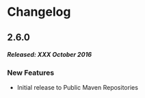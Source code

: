 # Changelog

## 2.6.0
##### Released: XXX October 2016

### New Features

* Initial release to Public Maven Repositories


